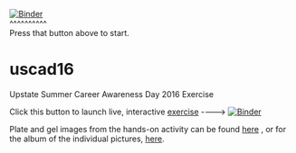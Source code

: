 [![Binder](http://mybinder.org/badge.svg)](http://mybinder.org/repo/fomightez/uscad16)  
^^^^^^^^^^  
Press that button above to start.

# uscad16
Upstate Summer Career Awareness Day 2016 Exercise


Click this button to launch live, interactive [exercise](http://mybinder.org/repo/fomightez/uscad16) ----> [![Binder](http://mybinder.org/badge.svg)](http://mybinder.org/repo/fomightez/scad10)  


Plate and gel images from the hands-on activity can be found [here](http://bit.ly/upstatevisit16) , or for the album of the individual pictures, [here](http://bit.ly/upstatevisit16_album).
